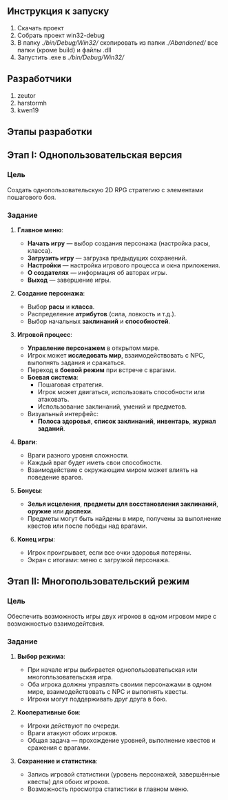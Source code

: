 ## Инструкция к запуску
1. Скачать проект
2. Собрать проект win32-debug
3. В папку *./bin/Debug/Win32/* скопировать из папки *./Abandoned/* все папки (кроме build)  и файлы .dll
4. Запустить .exe в *./bin/Debug/Win32/*

## Разработчики
1. zeutor
2. harstormh
3. kwen19

## Этапы разработки
## Этап I: Однопользовательская версия

### Цель
Создать однопользовательскую 2D RPG стратегию с элементами пошагового боя.

### Задание

1. **Главное меню**:
   - **Начать игру** — выбор создания персонажа (настройка расы, класса).
   - **Загрузить игру** — загрузка предыдущих сохранений.
   - **Настройки** — настройка игрового процесса и окна приложения.
   - **О создателях** — информация об авторах игры.
   - **Выход** — завершение игры.

2. **Создание персонажа**:
   - Выбор **расы** и **класса**.
   - Распределение **атрибутов** (сила, ловкость и т.д.).
   - Выбор начальных **заклинаний** и **способностей**.

3. **Игровой процесс**:
   - **Управление персонажем** в открытом мире.
   - Игрок может **исследовать мир**, взаимодействовать с NPC, выполнять задания и сражаться.
   - Переход в **боевой режим** при встрече с врагами.
   - **Боевая система**:
     - Пошаговая стратегия.
     - Игрок может двигаться, использовать способности или атаковать.
     - Использование заклинаний, умений и предметов.
   - Визуальный интерфейс:
     - **Полоса здоровья**, **список заклинаний**, **инвентарь**, **журнал заданий**.

4. **Враги**:
   - Враги разного уровня сложности.
   - Каждый враг будет иметь свои способности.
   - Взаимодействие с окружающим миром может влиять на поведение врагов.

5. **Бонусы**:
   - **Зелья исцеления**, **предметы для восстановления заклинаний**, **оружие** или **доспехи**.
   - Предметы могут быть найдены в мире, получены за выполнение квестов или после победы над врагами.

6. **Конец игры**:
   - Игрок проигрывает, если все очки здоровья потеряны.
   - Экран с итогами: меню с загрузкой персонажа.

## Этап II: Многопользовательский режим

### Цель
Обеспечить возможность игры двух игроков в одном игровом мире с возможностью взаимодейтсвия.

### Задание

1. **Выбор режима**:
   - При начале игры выбирается однопользовательская или многопльзовательская игра.
   - Оба игрока должны управлять своими персонажами в одном мире, взаимодействовать с NPC и выполнять квесты.
   - Игроки могут поддерживать друг друга в бою.

2. **Кооперативные бои**:
   - Игроки действуют по очереди.
   - Враги атакуют обоих игроков.
   - Общая задача — прохождение уровней, выполнение квестов и сражения с врагами.

3. **Сохранение и статистика**:
   - Запись игровой статистики (уровень персонажей, завершённые квесты) для обоих игроков.
   - Возможность просмотра статистики в главном меню.
